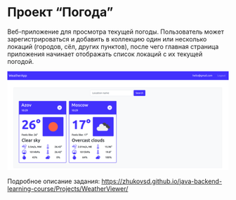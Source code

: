 # Проект “Погода”

Веб-приложение для просмотра текущей погоды. Пользователь может зарегистрироваться и добавить в коллекцию один или несколько локаций (городов, сёл, других пунктов), после чего главная страница приложения начинает отображать список локаций с их текущей погодой.

![alt-text](https://github.com/d-klokov/WeatherApp/blob/master/weatherapp.png)

Подробное описание задания: https://zhukovsd.github.io/java-backend-learning-course/Projects/WeatherViewer/
